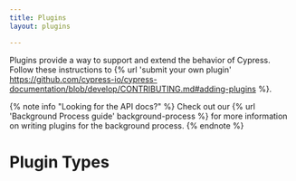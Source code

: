 ```yaml
---
title: Plugins
layout: plugins

---
```


Plugins provide a way to support and extend the behavior of Cypress. Follow these instructions to {% url 'submit your own plugin' https://github.com/cypress-io/cypress-documentation/blob/develop/CONTRIBUTING.md#adding-plugins %}.

{% note info "Looking for the API docs?" %}
Check out our {% url 'Background Process guide' background-process %} for more information on writing plugins for the background process.
{% endnote %}

# Plugin Types
